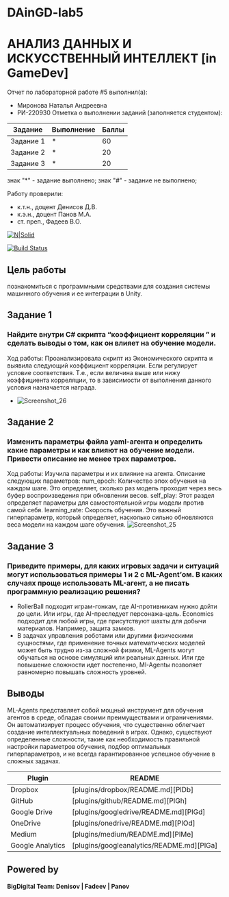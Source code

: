 # DAinGD-lab5
# АНАЛИЗ ДАННЫХ И ИСКУССТВЕННЫЙ ИНТЕЛЛЕКТ [in GameDev]
Отчет по лабораторной работе #5 выполнил(а):
- Миронова Наталья Андреевна
- РИ-220930
Отметка о выполнении заданий (заполняется студентом):

| Задание | Выполнение | Баллы |
| ------ | ------ | ------ |
| Задание 1 | * | 60 |
| Задание 2 | * | 20 |
| Задание 3 | * | 20 |

знак "*" - задание выполнено; знак "#" - задание не выполнено;

Работу проверили:
- к.т.н., доцент Денисов Д.В.
- к.э.н., доцент Панов М.А.
- ст. преп., Фадеев В.О.

[![N|Solid](https://cldup.com/dTxpPi9lDf.thumb.png)](https://nodesource.com/products/nsolid)

[![Build Status](https://travis-ci.org/joemccann/dillinger.svg?branch=master)](https://travis-ci.org/joemccann/dillinger)


## Цель работы
познакомиться с программными средствами для создания системы машинного обучения и ее интеграции в Unity.

## Задание 1
### Найдите внутри C# скрипта “коэффициент корреляции ” и сделать выводы о том, как он влияет на обучение модели.
Ход работы: Проанализировала скрипт из Экономического скрипта и выявила следующий коэффициент корреляции. Если регулирует условие соответствия. Т.е., если величина выше или нижу коэффициента корреляции, то в зависимости от выполнения данного условия назначается награда. 
- ![Screenshot_26](https://github.com/knightalli/DAinGD-lab5/assets/127225486/36a4098a-c72d-41ab-8f79-c9af7e54621b)

## Задание 2
### Изменить параметры файла yaml-агента и определить какие параметры и как влияют на обучение модели. Привести описание не менее трех параметров.
Ход работы: Изучила параметры и их влияние на агента.
Описание следующих параметров: 
num_epoch: Количество эпох обучения на каждом шаге. Это определяет, сколько раз модель проходит через весь буфер воспроизведения при обновлении весов.
self_play: Этот раздел определяет параметры для самостоятельной игры модели против самой себя.
learning_rate: Скорость обучения. Это важный гиперпараметр, который определяет, насколько сильно обновляются веса модели на каждом шаге обучения.
![Screenshot_25](https://github.com/knightalli/DAinGD-lab5/assets/127225486/cffbf6b8-fed3-4dd7-8dc2-c51cefc0e19d)



## Задание 3
### Приведите примеры, для каких игровых задачи и ситуаций могут использоваться примеры 1 и 2 с ML-Agent’ом. В каких случаях проще использовать ML-агент, а не писать программную реализацию решения?
- RollerBall подходит играм-гонкам, где AI-противникам нужно дойти до цели. Или игры, где AI-преследует персонажа-цель. Economics подходит для любой игры, где присутствуют шахты для добычи материалов. Например, защита замков.
- В задачах управления роботами или другими физическими сущностями, где применение точных математических моделей может быть трудно из-за сложной физики, ML-Agents могут обучаться на основе симуляций или реальных данных. Или где повышение сложности идет постепенно, Ml-Agentы позволяет равномерно повышать сложность уровней. 



## Выводы

ML-Agents представляет собой мощный инструмент для обучения агентов в среде, обладая своими преимуществами и ограничениями. Он автоматизирует процесс обучения, что существенно облегчает создание интеллектуальных поведений в играх. Однако, существуют определенные сложности, такие как необходимость правильной настройки параметров обучения, подбор оптимальных гиперпараметров, и не всегда гарантированное успешное обучение в сложных задачах.



| Plugin | README |
| ------ | ------ |
| Dropbox | [plugins/dropbox/README.md][PlDb] |
| GitHub | [plugins/github/README.md][PlGh] |
| Google Drive | [plugins/googledrive/README.md][PlGd] |
| OneDrive | [plugins/onedrive/README.md][PlOd] |
| Medium | [plugins/medium/README.md][PlMe] |
| Google Analytics | [plugins/googleanalytics/README.md][PlGa] |

## Powered by

**BigDigital Team: Denisov | Fadeev | Panov**
